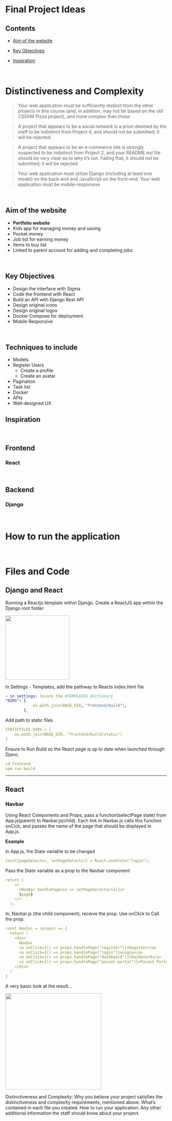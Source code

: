 # Final Project Ideas


## Contents

- [Aim of the website](#aim-of-the-website)

- [Key Objectives](#key-objectives)

- [Inspiration](#inspiration)

<br>

# Distinctiveness and Complexity

>Your web application must be sufficiently distinct from the other projects in this course (and, in addition, may not be based on the old CS50W Pizza project), and more complex than those.

>A project that appears to be a social network is a priori deemed by the staff to be indistinct from Project 4, and should not be submitted; it will be rejected.

>A project that appears to be an e-commerce site is strongly suspected to be indistinct from Project 2, and your README.md file should be very clear as to why it’s not. Failing that, it should not be submitted; it will be rejected.

>Your web application must utilize Django (including at least one model) on the back-end and JavaScript on the front-end.
Your web application must be mobile-responsive

<br>

## Aim of the website

- **Portfolio website**
- Kids app for managing money and saving
- Pocket money
- Job list for earning money
- Items to buy list
- Linked to parent account for adding and completing jobs

<br>

## Key Objectives

- Design the interface with Sigma
- Code the frontend with React
- Build an API with Django Rest API
- Design original icons
- Design original logos
- Docker Compose for deployment
- Mobile Responsive

<br>

## Techniques to include

- Models
- Register Users
    - Create a profile
    - Create an avatar
- Pagination
- Task list
- Docker
- APIs
- Well-designed UX


## Inspiration

<br>

## Frontend


### React

<br>

## Backend


### Django


<br>

# How to run the application

<br>

# Files and Code

## Django and React

Running a Reactjs template within Django. Create a ReactJS app within the Django root folder

<img src="frontend/src/images/react-folder.png" width="200">

In Settings - Templates, add the pathway to Reacts index.html file

```yaml
- in settings: locate the #TEMPLATES dictionary
"DIRS": [
            os.path.join(BASE_DIR, "frontend/build"),
        ],
```

Add path to static files

```yaml
STATICFILES_DIRS = [
    os.path.join(BASE_DIR, "frontend/build/static")
]
```

Ensure to Run Build so the React page is up to date when launched through Djano.

```yaml
cd frontend
npm run build
```

---

## React
### Navbar

Using React Components and Props, pass a function(selectPage state) from App.js(parent) to Navbar.js(child). Each link in Navbar.js calls this function onCick, and passes the name of the page that should be displayed in App.js.

**Example**

In App.js, the State variable to be changed
```yaml
const[pageSelector, setPageSelector] = React.useState("login");
```
Pass the State variable as a prop to the Navbar component
```yaml
return (
    <>
      <Navbar handlePage={e => setPageSelector(e)}/>
      {page}
    </>
  );
```

In, Navbar.js (the child component), receive the prop. Use onClick to Call the prop.

```yaml
const Navbar = (props) => {
  return (
    <div>
      Navbar
      <a onClick={() => props.handlePage("register")}>Register</a>
      <a onClick={() => props.handlePage("login")}>Login</a>
      <a onClick={() => props.handlePage("dashboard")}>Dashboard</a>
      <a onClick={() => props.handlePage("parent-portal")}>Parent Portal</a>
    </div>
  )
}
```

A very basic look at the result...

<img src="frontend/src/gifs/navbar.gif" width="300">


Distinctiveness and Complexity: Why you believe your project satisfies the distinctiveness and complexity requirements, mentioned above.
What’s contained in each file you created.
How to run your application.
Any other additional information the staff should know about your project.